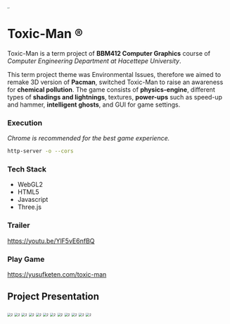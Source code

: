 <img src="./presentation/logo.png" alt="2" style="zoom:20%;" />

# Toxic-Man ®

Toxic-Man is a term project of **BBM412 Computer Graphics** course of *Computer Engineering Department at Hacettepe University*.

This term project theme was Environmental Issues, therefore we aimed to remake 3D version of **Pacman**, switched Toxic-Man to raise an awareness for **chemical pollution**. The game consists of **physics-engine**, different types of **shadings and lightnings**, textures, **power-ups** such as speed-up and hammer, **intelligent ghosts**, and GUI for game settings.

### Execution

*Chrome is recommended for the best game experience.*

```bash
http-server -o --cors
```

### Tech Stack

* WebGL2
* HTML5
* Javascript
* Three.js



### Trailer

https://youtu.be/YlF5vE6nfBQ

### Play Game
https://yusufketen.com/toxic-man

## Project Presentation

<img src="./presentation/2.jpeg" alt="2" style="zoom:50%;" />

<img src="./presentation/3.jpeg" alt="2" style="zoom:50%;" />

<img src="./presentation/4.jpeg" alt="2" style="zoom:50%;" />

<img src="./presentation/5.jpeg" alt="2" style="zoom:50%;" />

<img src="./presentation/6.jpeg" alt="2" style="zoom:50%;" />

<img src="./presentation/7.jpeg" alt="2" style="zoom:50%;" />

<img src="./presentation/8.jpeg" alt="2" style="zoom:50%;" />

<img src="./presentation/9.jpeg" alt="2" style="zoom:50%;" />

<img src="./presentation/10.jpeg" alt="2" style="zoom:50%;" />

<img src="./presentation/11.jpeg" alt="2" style="zoom:50%;" />

<img src="./presentation/12.jpeg" alt="2" style="zoom:50%;" />

<img src="./presentation/13.jpeg" alt="2" style="zoom:50%;" />
